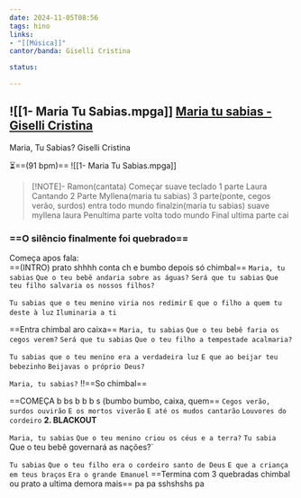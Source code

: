 ```yaml
---
date: 2024-11-05T08:56
tags: hino
links: 
- "[[Música]]"
cantor/banda: Giselli Cristina

status: 

---
```

![[1- Maria Tu Sabias.mpga]] [Maria tu sabias - Giselli Cristina](https://youtu.be/ldCml5OE6eQ?si=8IpKhTOlTL8gH5A9)
---

Maria, Tu Sabias?
Giselli Cristina

⏳==(91 bpm)== 
![[1- Maria Tu Sabias.mpga]]


> [!NOTE]- Ramon(cantata)
> Começar suave teclado
> 1 parte Laura Cantando
> 2 Parte Myllena(maria tu sabias)
> 3 parte(ponte, cegos verão, surdos) entra todo mundo
> finalzin(maria tu sabias) suave myllena laura
> Penultima parte volta todo mundo
> Final ultima parte cai

### ==O silêncio finalmente foi quebrado==


Começa apos fala:  
==(INTRO) prato shhhh 
conta ch e bumbo depois só chimbal==
`Maria, tu sabias`
`Que o teu bebê andaria sobre as águas?`
`Será que tu sabias`
`Que teu filho salvaria os nossos filhos?`

`Tu sabias que o teu menino viria nos redimir`
`E que o filho a quem tu deste à luz`
`Iluminaria a ti`

==Entra chimbal aro caixa==
`Maria, tu sabias`
`Que o teu bebê faria os cegos verem?`
`Será que tu sabias`
`Que o teu filho a tempestade acalmaria?`

`Tu sabias que o teu menino era a verdadeira luz`
`E que ao beijar teu bebezinho`
`Beijavas o próprio Deus?`

`Maria, tu sabias?` ‼️==So chimbal==

==COMEÇA b bs b b b s (bumbo bumbo, caixa, quem== 
`Cegos verão, surdos ouvirão`
`E os mortos viverão`
`E até os mudos cantarão`
`Louvores do cordeiro` **2. BLACKOUT**

`Maria, tu sabias`
`Que o teu menino criou os céus e a terra?`
`Tu sabia
`Que o teu bebê governará as nações?`

`Tu sabias`
`Que o teu filho era o cordeiro santo de Deus`
`E que a criança em teus braços`
`Era o grande Emanuel` 
==Termina com  3 quebradas chimbal ou prato a ultima demora mais==
pa pa sshshshs pa
